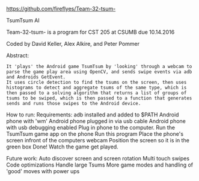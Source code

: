 https://github.com/fireflyes/Team-32-tsum-

TsumTsum AI

Team-32-tsum- is a program for CST 205 at CSUMB due 10.14.2016

Coded by David Keller, Alex Alkire, and Peter Pommer


Abstract:
	
	It 'plays' the Android game TsumTsum by 'looking' through a webcam to parse the game play area using OpenCV, and sends swipe events via adb and Androids GetEvent.
	It uses circle detection to find the tsums on the screen, then uses histograms to detect and aggregate tsums of the same type, which is then passed to a solving algorithm that returns a list of groups of tsums to be swiped, which is then passed to a function that generates sends and runs those swipes to the Android device.

How to run:
	Requirements:
		adb installed and added to $PATH
		Android phone with 'wm'
		Android phone plugged in via usb cable
		Android phone with usb debugging enabled
	Plug in phone to the computer.
	Run the TsumTsum game app on the phone
	Run this program
	Place the phone's screen infront of the computers webcam
	Position the screen so it is in the green box
	Done! Watch the game get played.

Future work:
	Auto discover screen and screen rotation
	Multi touch swipes
	Code optimizations
	Handle large Tsums
	More game modes and handling of 'good' moves with power ups